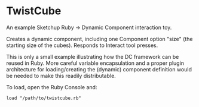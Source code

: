 # TwistCube
An example Sketchup Ruby -> Dynamic Component interaction toy.


Creates a dynamic component, including one Component option "size" (the starting size of the cubes).  Responds to
Interact tool presses.  

This is only a small example illustrating how the DC framework can be reused in Ruby.  More careful variable encapsulation and a proper plugin architecture for loading/creating the (dynamic) component definition would be needed to make this readily distributable.

To load, open the Ruby Console and:
```
load "/path/to/twistcube.rb"
```
